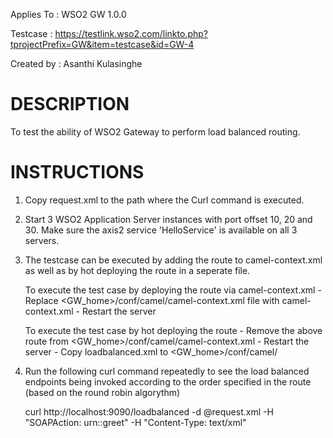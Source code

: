 Applies To	: WSO2 GW 1.0.0

Testcase	: https://testlink.wso2.com/linkto.php?tprojectPrefix=GW&item=testcase&id=GW-4

Created by	: Asanthi Kulasinghe


DESCRIPTION
===========

To test the ability of WSO2 Gateway to perform load balanced routing.

INSTRUCTIONS
============

1. Copy request.xml to the path where the Curl command is executed.

2. Start 3 WSO2 Application Server instances with port offset 10, 20 and 30. Make sure the axis2 service 'HelloService' is available on all 3 servers.

3. The testcase can be executed by adding the route to camel-context.xml as well as by hot deploying the route in a seperate file.

	To execute the test case by deploying the route via camel-context.xml
	   - Replace <GW_home>/conf/camel/camel-context.xml file with camel-context.xml
	   - Restart the server

	To execute the test case by hot deploying the route
	   - Remove the above route from <GW_home>/conf/camel/camel-context.xml
	   - Restart the server 
	   - Copy  loadbalanced.xml to <GW_home>/conf/camel/ 

4. Run the following curl command repeatedly to see the load balanced endpoints being invoked according to the order specified in the route (based on the round robin algorythm)
	
	curl http://localhost:9090/loadbalanced  -d @request.xml  -H "SOAPAction: urn::greet" -H "Content-Type: text/xml"

